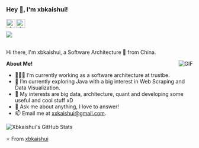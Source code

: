 <!-- <h3 title="hehehe"> Hi there! 👋</h3> -->
<h3 title="hehehe"> Hey 👋, I'm xbkaishui!</h3>

<a href="https://www.linkedin.com/in/bing-xing-40545263/">
  <img align="left" alt="xbkaishui's LinkdeIn" width="24px" src="https://cdn.jsdelivr.net/npm/simple-icons@v3/icons/linkedin.svg" />
</a>
<a href="https://www.facebook.com/xbkaishui1">
  <img align="left" alt="xbkaishui's Instagram" width="24px" src="https://cdn.jsdelivr.net/npm/simple-icons@v3/icons/facebook.svg" />
</a>
<br />
<br/>
<img src="https://komarev.com/ghpvc/?username=xbkaishui&color=blueviolet">
<br />
<br />

Hi there, I'm xbkaishui, a Software Architecture 🚀 from China.

<img align="right" alt="GIF" src="https://i.pinimg.com/originals/e4/26/70/e426702edf874b181aced1e2fa5c6cde.gif" />

**About Me!**

- 👨🏽‍💻 I’m currently working as a software architecture at trustbe.
- 🌱 I’m currently exploring Java with a big interest in Web Scraping and Data Visualization. 
- 🤔 My interests are big data, architecture, quant and developing some useful and cool stuff xD
- 💬 Ask me about anything, I love to answer!
- 📫 Email me at [xxkaishui@gmail.com](mailto:xxkaishui@gmail.com).

<img src="https://github-readme-stats.vercel.app/api?username=xbkaishui&show_icons=true&hide_border=true&count_private=true&theme=shades-of-purple&icon_color=fad000" alt="Xbkaishui's GitHub Stats">

⭐️ From [xbkaishui](https://github.com/xbkaishui)
